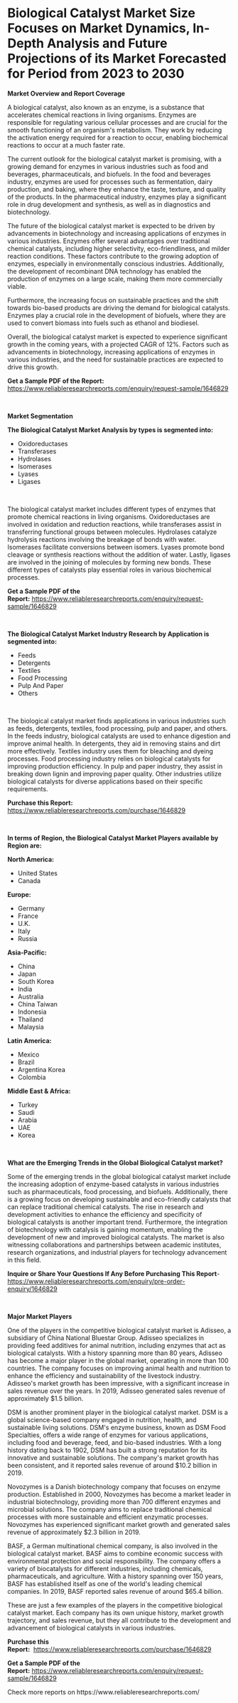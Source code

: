 <p><h1>Biological Catalyst Market Size Focuses on Market Dynamics, In-Depth Analysis and Future Projections of its Market Forecasted for Period from 2023 to 2030</h1></p><p><strong>Market Overview and Report Coverage</strong></p>
<p><p>A biological catalyst, also known as an enzyme, is a substance that accelerates chemical reactions in living organisms. Enzymes are responsible for regulating various cellular processes and are crucial for the smooth functioning of an organism's metabolism. They work by reducing the activation energy required for a reaction to occur, enabling biochemical reactions to occur at a much faster rate.</p><p>The current outlook for the biological catalyst market is promising, with a growing demand for enzymes in various industries such as food and beverages, pharmaceuticals, and biofuels. In the food and beverages industry, enzymes are used for processes such as fermentation, dairy production, and baking, where they enhance the taste, texture, and quality of the products. In the pharmaceutical industry, enzymes play a significant role in drug development and synthesis, as well as in diagnostics and biotechnology.</p><p>The future of the biological catalyst market is expected to be driven by advancements in biotechnology and increasing applications of enzymes in various industries. Enzymes offer several advantages over traditional chemical catalysts, including higher selectivity, eco-friendliness, and milder reaction conditions. These factors contribute to the growing adoption of enzymes, especially in environmentally conscious industries. Additionally, the development of recombinant DNA technology has enabled the production of enzymes on a large scale, making them more commercially viable.</p><p>Furthermore, the increasing focus on sustainable practices and the shift towards bio-based products are driving the demand for biological catalysts. Enzymes play a crucial role in the development of biofuels, where they are used to convert biomass into fuels such as ethanol and biodiesel.</p><p>Overall, the biological catalyst market is expected to experience significant growth in the coming years, with a projected CAGR of 12%. Factors such as advancements in biotechnology, increasing applications of enzymes in various industries, and the need for sustainable practices are expected to drive this growth.</p></p>
<p><strong>Get a Sample PDF of the Report:</strong> <a href="https://www.reliableresearchreports.com/enquiry/request-sample/1646829">https://www.reliableresearchreports.com/enquiry/request-sample/1646829</a></p>
<p>&nbsp;</p>
<p><strong>Market Segmentation</strong></p>
<p><strong>The Biological Catalyst Market Analysis by types is segmented into:</strong></p>
<p><ul><li>Oxidoreductases</li><li>Transferases</li><li>Hydrolases</li><li>Isomerases</li><li>Lyases</li><li>Ligases</li></ul></p>
<p>&nbsp;</p>
<p><p>The biological catalyst market includes different types of enzymes that promote chemical reactions in living organisms. Oxidoreductases are involved in oxidation and reduction reactions, while transferases assist in transferring functional groups between molecules. Hydrolases catalyze hydrolysis reactions involving the breakage of bonds with water. Isomerases facilitate conversions between isomers. Lyases promote bond cleavage or synthesis reactions without the addition of water. Lastly, ligases are involved in the joining of molecules by forming new bonds. These different types of catalysts play essential roles in various biochemical processes.</p></p>
<p><strong>Get a Sample PDF of the Report:</strong>&nbsp;<a href="https://www.reliableresearchreports.com/enquiry/request-sample/1646829">https://www.reliableresearchreports.com/enquiry/request-sample/1646829</a></p>
<p>&nbsp;</p>
<p><strong>The Biological Catalyst Market Industry Research by Application is segmented into:</strong></p>
<p><ul><li>Feeds</li><li>Detergents</li><li>Textiles</li><li>Food Processing</li><li>Pulp And Paper</li><li>Others</li></ul></p>
<p>&nbsp;</p>
<p><p>The biological catalyst market finds applications in various industries such as feeds, detergents, textiles, food processing, pulp and paper, and others. In the feeds industry, biological catalysts are used to enhance digestion and improve animal health. In detergents, they aid in removing stains and dirt more effectively. Textiles industry uses them for bleaching and dyeing processes. Food processing industry relies on biological catalysts for improving production efficiency. In pulp and paper industry, they assist in breaking down lignin and improving paper quality. Other industries utilize biological catalysts for diverse applications based on their specific requirements.</p></p>
<p><strong>Purchase this Report:</strong>&nbsp; <a href="https://www.reliableresearchreports.com/purchase/1646829">https://www.reliableresearchreports.com/purchase/1646829</a></p>
<p>&nbsp;</p>
<p><strong>In terms of Region, the Biological Catalyst Market Players available by Region are:</strong></p>
<p>
    <p> <strong> North America: </strong>
        <ul>
            <li>United States</li>
            <li>Canada</li>
        </ul>
        </p> 
    <p> <strong> Europe: </strong>
        <ul>
            <li>Germany</li>
            <li>France</li>
            <li>U.K.</li>
            <li>Italy</li>
            <li>Russia</li>
        </ul>
        </p> 
    <p> <strong> Asia-Pacific: </strong>
        <ul>
            <li>China</li>
            <li>Japan</li>
            <li>South Korea</li>
            <li>India</li>
            <li>Australia</li>
            <li>China Taiwan</li>
            <li>Indonesia</li>
            <li>Thailand</li>
            <li>Malaysia</li>
        </ul>
        </p> 
    <p> <strong> Latin America: </strong>
        <ul>
            <li>Mexico</li>
            <li>Brazil</li>
            <li>Argentina Korea</li>
            <li>Colombia</li>
        </ul>
        </p> 
    <p> <strong> Middle East & Africa: </strong>
        <ul>
            <li>Turkey</li>
            <li>Saudi</li>
            <li>Arabia</li>
            <li>UAE</li>
            <li>Korea</li>
        </ul>
    </p>
    </p>
<p>&nbsp;</p>
<p><strong>What are the Emerging Trends in the Global Biological Catalyst market?</strong></p>
<p><p>Some of the emerging trends in the global biological catalyst market include the increasing adoption of enzyme-based catalysts in various industries such as pharmaceuticals, food processing, and biofuels. Additionally, there is a growing focus on developing sustainable and eco-friendly catalysts that can replace traditional chemical catalysts. The rise in research and development activities to enhance the efficiency and specificity of biological catalysts is another important trend. Furthermore, the integration of biotechnology with catalysis is gaining momentum, enabling the development of new and improved biological catalysts. The market is also witnessing collaborations and partnerships between academic institutes, research organizations, and industrial players for technology advancement in this field.</p></p>
<p><strong>Inquire or Share Your Questions If Any Before Purchasing This Report</strong>- <a href="https://www.reliableresearchreports.com/enquiry/pre-order-enquiry/1646829">https://www.reliableresearchreports.com/enquiry/pre-order-enquiry/1646829</a></p>
<p>&nbsp;</p>
<p><strong>Major Market Players</strong></p>
<p><p>One of the players in the competitive biological catalyst market is Adisseo, a subsidiary of China National Bluestar Group. Adisseo specializes in providing feed additives for animal nutrition, including enzymes that act as biological catalysts. With a history spanning more than 80 years, Adisseo has become a major player in the global market, operating in more than 100 countries. The company focuses on improving animal health and nutrition to enhance the efficiency and sustainability of the livestock industry. Adisseo's market growth has been impressive, with a significant increase in sales revenue over the years. In 2019, Adisseo generated sales revenue of approximately $1.5 billion.</p><p>DSM is another prominent player in the biological catalyst market. DSM is a global science-based company engaged in nutrition, health, and sustainable living solutions. DSM's enzyme business, known as DSM Food Specialties, offers a wide range of enzymes for various applications, including food and beverage, feed, and bio-based industries. With a long history dating back to 1902, DSM has built a strong reputation for its innovative and sustainable solutions. The company's market growth has been consistent, and it reported sales revenue of around $10.2 billion in 2019.</p><p>Novozymes is a Danish biotechnology company that focuses on enzyme production. Established in 2000, Novozymes has become a market leader in industrial biotechnology, providing more than 700 different enzymes and microbial solutions. The company aims to replace traditional chemical processes with more sustainable and efficient enzymatic processes. Novozymes has experienced significant market growth and generated sales revenue of approximately $2.3 billion in 2019.</p><p>BASF, a German multinational chemical company, is also involved in the biological catalyst market. BASF aims to combine economic success with environmental protection and social responsibility. The company offers a variety of biocatalysts for different industries, including chemicals, pharmaceuticals, and agriculture. With a history spanning over 150 years, BASF has established itself as one of the world's leading chemical companies. In 2019, BASF reported sales revenue of around $65.4 billion.</p><p>These are just a few examples of the players in the competitive biological catalyst market. Each company has its own unique history, market growth trajectory, and sales revenue, but they all contribute to the development and advancement of biological catalysts in various industries.</p></p>
<p><strong>Purchase this Report:</strong>&nbsp;&nbsp;<a href="https://www.reliableresearchreports.com/purchase/1646829">https://www.reliableresearchreports.com/purchase/1646829</a></p>
<p></p>
<p><strong>Get a Sample PDF of the Report:</strong>&nbsp;<a href="https://www.reliableresearchreports.com/enquiry/request-sample/1646829">https://www.reliableresearchreports.com/enquiry/request-sample/1646829</a></p>
<p>Check more reports on https://www.reliableresearchreports.com/</p>